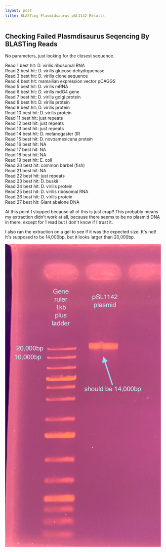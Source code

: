 ```yaml
---
layout: post
title: BLASTing Plasmidsaurus pSL1142 Results
---
```


## Checking Failed Plasmdisaurus Seqencing By BLASTing Reads

No parameters, just looking for the closest sequence.

Read 1 best hit: D. virilis ribosomal RNA  
Read 2 best hit: D. virilis glucose dehydrgoenase  
Read 3 best hit: D. virilis clone sequence  
Read 4 best hit: mamailian expression vector pCAGGS  
Read 5 best hit: D. virilis mRNA   
Read 6 best hit: D. virilis mdG4 gene  
Read 7 best hit: D. virilis golgi protein  
Read 8 best hit: D. virilis protein  
Read 9 best hit: D. virilis protein  
Read 10 best hit: D. virilis protein  
Read 11 best hit: just repeats   
Read 12 best hit: just repeats   
Read 13 best hit: just repeats   
Read 14 best hit: D. melanogaster 3R   
Read 15 best hit: D. novoamexicana protein   
Read 16 best hit: NA  
Read 17 best hit: NA  
Read 18 best hit: NA  
Read 19 best hit: E. coli    
Read 20 best hit: common barbel (fish)  
Read 21 best hit: NA  
Read 22 best hit: just repeats  
Read 23 best hit: D. buskii   
Read 24 best hit: D. virilis protein  
Read 25 best hit: D. virilis ribosomal RNA  
Read 26 best hit: D. virilis protein  
Read 27 best hit: Giant abalone DNA  

At this point I stopped because all of this is just crap!! This probably means my extraction didn't work at all, because there seems to be no plasmid DNA in there, except for 1 read but I don't know if I trust it.


I also ran the extraction on a gel to see if it was the expected size. It's not! It's supposed to be 14,000bp, but it looks larger than 20,000bp.

![](https://raw.githubusercontent.com/meschedl/Unckless-Lab-Notebook-Maggie/master/images/20220926-gel.jpeg)
